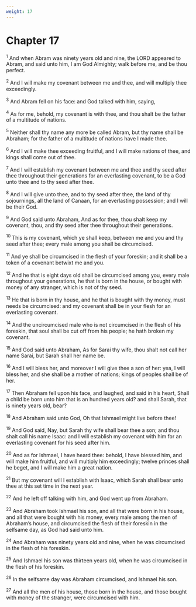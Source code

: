 ```yaml
---
weight: 17
---
```


# Chapter 17

<sup>1</sup> And when Abram was ninety years old and nine, the LORD appeared to Abram, and said unto him, I am God Almighty; walk before me, and be thou perfect. 

<sup>2</sup> And I will make my covenant between me and thee, and will multiply thee exceedingly. 

<sup>3</sup> And Abram fell on his face: and God talked with him, saying, 

<sup>4</sup> As for me, behold, my covenant is with thee, and thou shalt be the father of a multitude of nations. 

<sup>5</sup> Neither shall thy name any more be called Abram, but thy name shall be Abraham; for the father of a multitude of nations have I made thee. 

<sup>6</sup> And I will make thee exceeding fruitful, and I will make nations of thee, and kings shall come out of thee. 

<sup>7</sup> And I will establish my covenant between me and thee and thy seed after thee throughout their generations for an everlasting covenant, to be a God unto thee and to thy seed after thee. 

<sup>8</sup> And I will give unto thee, and to thy seed after thee, the land of thy sojournings, all the land of Canaan, for an everlasting possession; and I will be their God. 

<sup>9</sup> And God said unto Abraham, And as for thee, thou shalt keep my covenant, thou, and thy seed after thee throughout their generations. 

<sup>10</sup> This is my covenant, which ye shall keep, between me and you and thy seed after thee; every male among you shall be circumcised. 

<sup>11</sup> And ye shall be circumcised in the flesh of your foreskin; and it shall be a token of a covenant betwixt me and you. 

<sup>12</sup> And he that is eight days old shall be circumcised among you, every male throughout your generations, he that is born in the house, or bought with money of any stranger, which is not of thy seed. 

<sup>13</sup> He that is born in thy house, and he that is bought with thy money, must needs be circumcised: and my covenant shall be in your flesh for an everlasting covenant. 

<sup>14</sup> And the uncircumcised male who is not circumcised in the flesh of his foreskin, that soul shall be cut off from his people; he hath broken my covenant. 

<sup>15</sup> And God said unto Abraham, As for Sarai thy wife, thou shalt not call her name Sarai, but Sarah shall her name be. 

<sup>16</sup> And I will bless her, and moreover I will give thee a son of her: yea, I will bless her, and she shall be a mother of nations; kings of peoples shall be of her. 

<sup>17</sup> Then Abraham fell upon his face, and laughed, and said in his heart, Shall a child be born unto him that is an hundred years old? and shall Sarah, that is ninety years old, bear? 

<sup>18</sup> And Abraham said unto God, Oh that Ishmael might live before thee! 

<sup>19</sup> And God said, Nay, but Sarah thy wife shall bear thee a son; and thou shalt call his name Isaac: and I will establish my covenant with him for an everlasting covenant for his seed after him. 

<sup>20</sup> And as for Ishmael, I have heard thee: behold, I have blessed him, and will make him fruitful, and will multiply him exceedingly; twelve princes shall he beget, and I will make him a great nation. 

<sup>21</sup> But my covenant will I establish with Isaac, which Sarah shall bear unto thee at this set time in the next year. 

<sup>22</sup> And he left off talking with him, and God went up from Abraham. 

<sup>23</sup> And Abraham took Ishmael his son, and all that were born in his house, and all that were bought with his money, every male among the men of Abraham’s house, and circumcised the flesh of their foreskin in the selfsame day, as God had said unto him. 

<sup>24</sup> And Abraham was ninety years old and nine, when he was circumcised in the flesh of his foreskin. 

<sup>25</sup> And Ishmael his son was thirteen years old, when he was circumcised in the flesh of his foreskin. 

<sup>26</sup> In the selfsame day was Abraham circumcised, and Ishmael his son. 

<sup>27</sup> And all the men of his house, those born in the house, and those bought with money of the stranger, were circumcised with him. 


